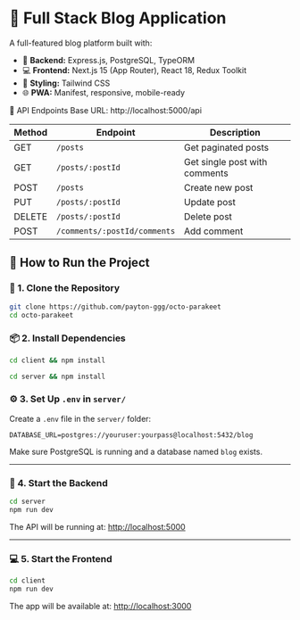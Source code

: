 # 📝 Full Stack Blog Application

A full-featured blog platform built with:

- 🧠 **Backend:** Express.js, PostgreSQL, TypeORM
- 💻 **Frontend:** Next.js 15 (App Router), React 18, Redux Toolkit
- 💅 **Styling:** Tailwind CSS
- 🌐 **PWA:** Manifest, responsive, mobile-ready

🧪 API Endpoints
Base URL: http://localhost:5000/api

| Method | Endpoint                     | Description                   |
| ------ | ---------------------------- | ----------------------------- |
| GET    | `/posts`                     | Get paginated posts           |
| GET    | `/posts/:postId`             | Get single post with comments |
| POST   | `/posts`                     | Create new post               |
| PUT    | `/posts/:postId`             | Update post                   |
| DELETE | `/posts/:postId`             | Delete post                   |
| POST   | `/comments/:postId/comments` | Add comment                   |

## 🚀 How to Run the Project

### 🔧 1. Clone the Repository

```bash
git clone https://github.com/payton-ggg/octo-parakeet
cd octo-parakeet
```

### 📦 2. Install Dependencies

```bash
cd client && npm install

cd server && npm install
```

### ⚙️ 3. Set Up `.env` in `server/`

Create a `.env` file in the `server/` folder:

```env
DATABASE_URL=postgres://youruser:yourpass@localhost:5432/blog
```

Make sure PostgreSQL is running and a database named `blog` exists.

---

### 🧠 4. Start the Backend

```bash
cd server
npm run dev
```

The API will be running at: [http://localhost:5000](http://localhost:5000)

---

### 💻 5. Start the Frontend

```bash
cd client
npm run dev
```

The app will be available at: [http://localhost:3000](http://localhost:3000)
